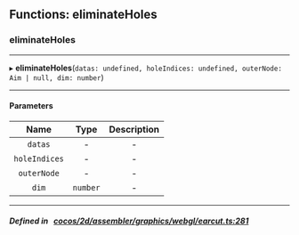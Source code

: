## Functions: eliminateHoles

### eliminateHoles


___
▸ **eliminateHoles**(`datas: undefined, holeIndices: undefined, outerNode: Aim | null, dim: number`)
___


#### Parameters

| Name | Type | Description |
| :------: | :------: | :------: |
| `datas` | - | - |
| `holeIndices` | - | - |
| `outerNode` | - | - |
| `dim` | `number` | - |

___


##### Defined in &nbsp;   [cocos/2d/assembler/graphics/webgl/earcut.ts:281](https://github.com/cocos-creator/engine/blob/c7bf6b8a9/cocos/2d/assembler/graphics/webgl/earcut.ts#L281)&nbsp;

